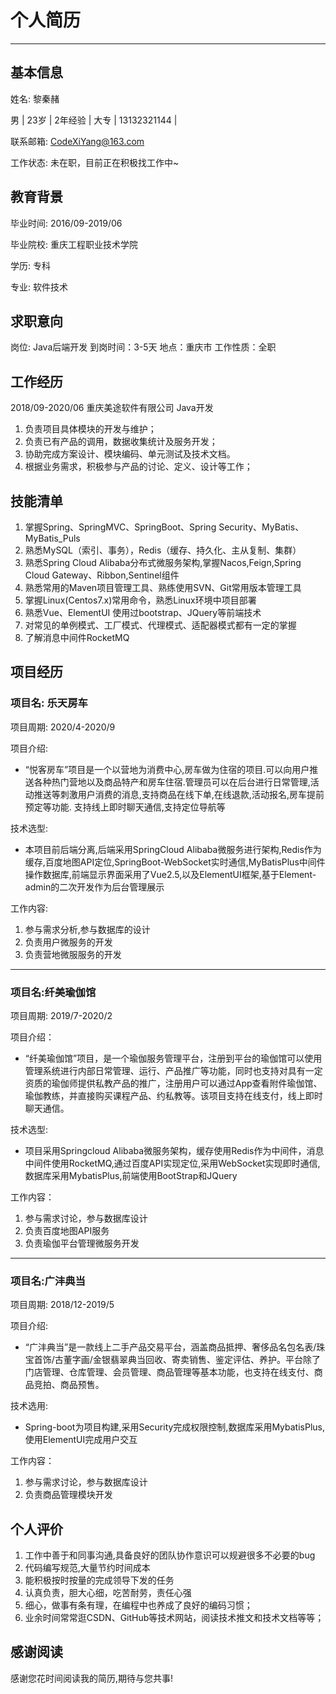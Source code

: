 
# 个人简历

---



## 基本信息

姓名: 黎秦赭

男 | 23岁 | 2年经验 | 大专 | 13132321144 |

联系邮箱:  CodeXiYang@163.com 

工作状态: 未在职，目前正在积极找工作中~

## 教育背景

毕业时间: 2016/09-2019/06 

毕业院校: 重庆工程职业技术学院 

学历: 专科 

专业: 软件技术

## 求职意向

岗位: Java后端开发
到岗时间：3-5天
地点：重庆市
工作性质：全职

## 工作经历

2018/09-2020/06      重庆美途软件有限公司       Java开发

1. 负责项目具体模块的开发与维护；
2. 负责已有产品的调用，数据收集统计及服务开发；
3. 协助完成方案设计、模块编码、单元测试及技术文档。
4. 根据业务需求，积极参与产品的讨论、定义、设计等工作；

## 技能清单

1. 掌握Spring、SpringMVC、SpringBoot、Spring Security、MyBatis、MyBatis_Puls
2. 熟悉MySQL（索引、事务），Redis（缓存、持久化、主从复制、集群）
3. 熟悉Spring Cloud Alibaba分布式微服务架构,掌握Nacos,Feign,Spring Cloud Gateway、Ribbon,Sentinel组件
4. 熟悉常用的Maven项目管理工具、熟练使用SVN、Git常用版本管理工具
5. 掌握Linux(Centos7.x)常用命令，熟悉Linux环境中项目部署
6. 熟悉Vue、ElementUI 使用过bootstrap、JQuery等前端技术
7. 对常见的单例模式、工厂模式、代理模式、适配器模式都有一定的掌握
8. 了解消息中间件RocketMQ

## 项目经历

### 项目名: 乐天房车

项目周期: 2020/4-2020/9

项目介绍: 

- “悦客房车”项目是一个以营地为消费中心,房车做为住宿的项目.可以向用户推送各种热门营地以及商品特产和房车住宿.管理员可以在后台进行日常管理,活动推送等刺激用户消费的消息,支持商品在线下单,在线退款,活动报名,房车提前预定等功能. 支持线上即时聊天通信,支持定位导航等

技术选型:

- 本项目前后端分离,后端采用SpringCloud Alibaba微服务进行架构,Redis作为缓存,百度地图API定位,SpringBoot-WebSocket实时通信,MyBatisPlus中间件操作数据库,前端显示界面采用了Vue2.5,以及ElementUI框架,基于Element-admin的二次开发作为后台管理展示

工作内容:

1. 参与需求分析,参与数据库的设计
3. 负责用户微服务的开发
3. 负责营地微服服务的开发

---

### 项目名:纤美瑜伽馆   

项目周期: 2019/7-2020/2 

项目介绍：

- “纤美瑜伽馆”项目，是一个瑜伽服务管理平台，注册到平台的瑜伽馆可以使用管理系统进行内部日常管理、运行、产品推广等功能，同时也支持对具有一定资质的瑜伽师提供私教产品的推广，注册用户可以通过App查看附件瑜伽馆、瑜伽教练，并直接购买课程产品、约私教等。该项目支持在线支付，线上即时聊天通信。

技术选型:

- 项目采用Springcloud Alibaba微服务架构，缓存使用Redis作为中间件，消息中间件使用RocketMQ,通过百度API实现定位,采用WebSocket实现即时通信,数据库采用MybatisPlus,前端使用BootStrap和JQuery

工作内容：

1. 参与需求讨论，参与数据库设计
2. 负责百度地图API服务
3. 负责瑜伽平台管理微服务开发

---

### 项目名:广沣典当

项目周期: 2018/12-2019/5

项目介绍: 

- “广沣典当”是一款线上二手产品交易平台，涵盖商品抵押、奢侈品名包名表/珠宝首饰/古董字画/金银翡翠典当回收、寄卖销售、鉴定评估、养护。平台除了门店管理、仓库管理、会员管理、商品管理等基本功能，也支持在线支付、商品竞拍、商品预售。

技术选用:

- Spring-boot为项目构建,采用Security完成权限控制,数据库采用MybatisPlus,使用ElementUI完成用户交互

工作内容：

1. 参与需求讨论，参与数据库设计
2. 负责商品管理模块开发



## 个人评价

1. 工作中善于和同事沟通,具备良好的团队协作意识可以规避很多不必要的bug
2. 代码编写规范,大量节约时间成本
3. 能积极按时按量的完成领导下发的任务
4. 认真负责，胆大心细，吃苦耐劳，责任心强
5. 细心，做事有条有理，在编程中也养成了良好的编码习惯；
6. 业余时间常常逛CSDN、GitHub等技术网站，阅读技术推文和技术文档等等；

## 感谢阅读

感谢您花时间阅读我的简历,期待与您共事!